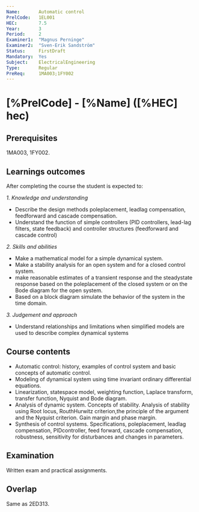 ```yaml
---
Name:       Automatic control
PrelCode:   1EL001
HEC:        7.5
Year:       3
Period:     2
Examiner1:  "Magnus Perninge"    
Examiner2:  "Sven-Erik Sandström"
Status:     FirstDraft
Mandatory:  Yes
Subject:    ElectricalEngineering
Type:       Regular
PreReq:     1MA003;1FY002
---
```


# [%PrelCode] - [%Name] ([%HEC] hec)

## Prerequisites

1MA003, 1FY002.

## Learnings outcomes

After completing the course the student is expected to:

*1. Knowledge and understanding*

- Describe the design methods pole­placement, lead­lag compensation, feed­forward
and cascade compensation.
- Understand the function of simple controllers (PID controllers, lead-lag filters, state feedback) and controller structures (feedforward and cascade control)

*2.	Skills and abilities*

- Make a mathematical model for a simple dynamical system.
- Make a stability analysis for an open system and for a closed control
system.
- make reasonable estimates of a transient response and the steady­state
response based on the pole­placement of the closed system or on the Bode
diagram for the open system. 
- Based on a block diagram simulate the behavior of the system in the time domain.

*3.	Judgement and approach*

- Understand relationships and limitations when simplified models are used to describe complex dynamical systems

## Course contents

- Automatic control: history, examples of control system and basic concepts of automatic control.
- Modeling of dynamical system using time invariant ordinary differential equations.
- Linearization, state­space model, weighting function, Laplace transform, transfer function, Nyquist­ and Bode diagram.
- Analysis of dynamic system. Concepts of stability. Analysis of stability using Root locus, Routh­Hurwitz criterion,the principle of the argument and the Nyquist criterion. Gain margin and phase margin.
- Synthesis of control systems. Specifications, pole­placement, lead­lag compensation, PID­controller, feed forward, cascade compensation, robustness, sensitivity for disturbances and changes in parameters.

## Examination

Written exam and practical assignments.

## Overlap

Same as 2ED313.
